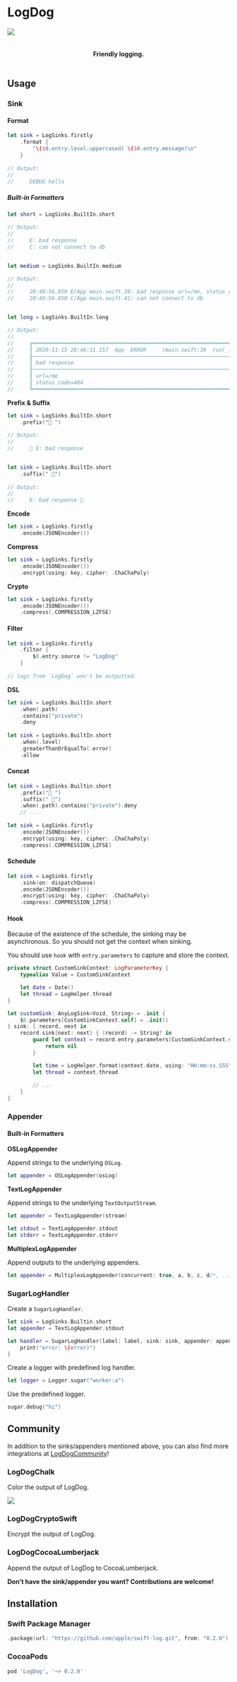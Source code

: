 # LogDog

<a href="https://github.com/luoxiu/LogDog/actions">
  <img src="https://github.com/luoxiu/LogDog/workflows/Swift/badge.svg">
</a>

<div align="center">
    <br>
    <br>
    <strong>Friendly logging.</strong>
    <br>
    <br>
</div>

## Usage

### Sink

#### Format

```swift
let sink = LogSinks.firstly
    .format {
        "\($0.entry.level.uppercased) \($0.entry.message)\n"
    }
    
// Output:
//
//     DEBUG hello
```

##### Built-in Formatters

```swift
let short = LogSinks.BuiltIn.short

// Output:
//
//     E: bad response
//     C: can not connect to db


let medium = LogSinks.BuiltIn.medium

// Output:
//
//     20:40:56.850 E/App main.swift.39: bad response url=/me, status_code=404
//     20:40:56.850 C/App main.swift.41: can not connect to db


let long = LogSinks.BuiltIn.long

// Output:
//
//     ╔════════════════════════════════════════════════════════════════════════════════
//     ║ 2020-11-15 20:46:31.157  App  ERROR     (main.swift:39  run(_:))
//     ╟────────────────────────────────────────────────────────────────────────────────
//     ║ bad response
//     ╟────────────────────────────────────────────────────────────────────────────────
//     ║ url=/me
//     ║ status_code=404
//     ╚════════════════════════════════════════════════════════════════════════════════
```

**Prefix & Suffix**

```swift
let sink = LogSinks.BuiltIn.short
    .prefix("🎈 ")
    
// Output:
//
//     🎈 E: bad response


let sink = LogSinks.BuiltIn.short
    .suffix(" 🎈")
    
// Output:
//
//     E: bad response 🎈
```

**Encode**

```swift
let sink = LogSinks.firstly
    .encode(JSONEncoder())
```

**Compress**

```swift
let sink = LogSinks.firstly
    .encode(JSONEncoder())
    .encrypt(using: key, cipher: .ChaChaPoly)
```

**Crypto**

```swift
let sink = LogSinks.firstly
    .encode(JSONEncoder())
    .compress(.COMPRESSION_LZFSE)
```

#### Filter

```swift
let sink = LogSinks.firstly
    .filter {
        $0.entry.source != "LogDog"
    }
    
// logs from `LogDog` won't be outputted.
```

**DSL**

```swift
let sink = LogSinks.BuiltIn.short
    .when(.path)
    .contains("private")
    .deny
    
let sink = LogSinks.BuiltIn.short
    .when(.level)
    .greaterThanOrEqualTo(.error)
    .allow
```

#### Concat

```swift
let sink = LogSinks.Builtin.short
    .prefix("🎈 ")
    .suffix(" 🎈")
    .when(.path).contains("private").deny
    // ...
    
let sink = LogSinks.firstly
    .encode(JSONEncoder())
    .encrypt(using: key, cipher: .ChaChaPoly)
    .compress(.COMPRESSION_LZFSE)
```

#### Schedule

```swift
let sink = LogSinks.firstly
    .sink(on: dispatchQueue)
    .encode(JSONEncoder())
    .encrypt(using: key, cipher: .ChaChaPoly)
    .compress(.COMPRESSION_LZFSE)
```

#### Hook

Because of the existence of the schedule, the sinking may be asynchronous.
So you should not get the context when sinking.

You should use `hook` with `entry.parameters` to capture and store the context.

```swift
private struct CustomSinkContext: LogParameterKey {
    typealias Value = CustomSinkContext

    let date = Date()
    let thread = LogHelper.thread
}

let customSink: AnyLogSink<Void, String> = .init {
    $0.parameters[CustomSinkContext.self] = .init()
} sink: { record, next in
    record.sink(next: next) { (record) -> String? in
        guard let context = record.entry.parameters[CustomSinkContext.self] else {
            return nil
        }

        let time = LogHelper.format(context.date, using: "HH:mm:ss.SSS")
        let thread = context.thread
        
        // ...
    }
}
```

### Appender

#### Built-in Formatters

**OSLogAppender**

Append strings to the underlying `OSLog`.

```swift
let appender = OSLogAppender(osLog)
```

**TextLogAppender**

Append strings to the underlying `TextOutputStream`.

```swift
let appender = TextLogAppender(stream)

let stdout = TextLogAppender.stdout
let stderr = TextLogAppender.stderr
```

**MultiplexLogAppender**

Append outputs to the underlying appenders.

```swift
let appender = MultiplexLogAppender(concurrent: true, a, b, c, d/*, ...*/)
```

### SugarLogHandler

Create a `SugarLogHandler`.

```swift
let sink = LogSinks.Builtin.short
let appender = TextLogAppender.stdout

let handler = SugarLogHandler(label: label, sink: sink, appender: appender) { error in
    print("error: \(error)")
}
```

Create a logger with predefined log handler.

```swift
let logger = Logger.sugar("worker:a")
```

Use the predefined logger.

```swift
sugar.debug("hi")
```

## Community

In addition to the sinks/appenders mentioned above, you can also find more integrations at [LogDogCommunity](https://github.com/LogDogCommunity)!

### LogDogChalk

Color the output of LogDog.

![](https://github.com/LogDogCommunity/LogDogChalk/raw/master/demo.png)

### LogDogCryptoSwift

Encrypt the output of LogDog.

### LogDogCocoaLumberjack

Append the output of LogDog to CocoaLumberjack.

**Don't have the sink/appender you want? Contributions are welcome!**

## Installation

### Swift Package Manager

```swift
.package(url: "https://github.com/apple/swift-log.git", from: "0.2.0"),
```

### CocoaPods

```ruby
pod 'LogDog', '~> 0.2.0'
```

